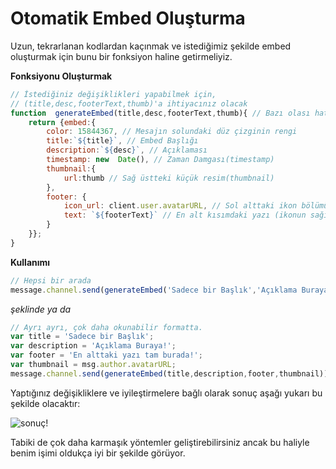 # Otomatik Embed Oluşturma
Uzun, tekrarlanan kodlardan kaçınmak ve istediğimiz şekilde embed oluşturmak için bunu bir fonksiyon haline getirmeliyiz.

**Fonksiyonu Oluşturmak**
```js
// İstediğiniz değişiklikleri yapabilmek için,
// (title,desc,footerText,thumb)'a ihtiyacınız olacak
function  generateEmbed(title,desc,footerText,thumb){ // Bazı olası hataları önlemek için değişken tiplerini de tanımlayabilirsiniz.
	return {embed:{
		color: 15844367, // Mesajın solundaki düz çizginin rengi 
		title:`${title}`, // Embed Başlığı
		description:`${desc}`, // Açıklaması
		timestamp: new  Date(), // Zaman Damgası(timestamp)
		thumbnail:{
			url:thumb // Sağ üstteki küçük resim(thumbnail)
		},
		footer: {
			icon_url: client.user.avatarURL, // Sol alttaki ikon bölümü (buraya da bir değişken koyabilirsiniz)
			text: `${footerText}` // En alt kısımdaki yazı (ikonun sağı)
		}
	}};
}
```

**Kullanımı**
```js
// Hepsi bir arada
message.channel.send(generateEmbed('Sadece bir Başlık','Açıklama Buraya!','En alttaki yazı tam burada!', msg.author.avatarURL))
```
*şeklinde ya da*
```js
// Ayrı ayrı, çok daha okunabilir formatta.
var title = 'Sadece bir Başlık';
var description = 'Açıklama Buraya!';
var footer = 'En alttaki yazı tam burada!';
var thumbnail = msg.author.avatarURL;
message.channel.send(generateEmbed(title,description,footer,thumbnail))
```
Yaptığınız değişikliklere ve iyileştirmelere bağlı olarak sonuç aşağı yukarı bu şekilde olacaktır:

![sonuç!](https://i.hizliresim.com/OaYBGt.png)

Tabiki de çok daha karmaşık yöntemler geliştirebilirsiniz ancak bu haliyle benim işimi oldukça iyi bir şekilde görüyor.

